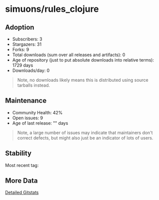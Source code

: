 # simuons/rules_clojure

## Adoption

- Subscribers: 3
- Stargazers: 31
- Forks: 9
- Total downloads (sum over all releases and artifacts): 0
- Age of repository (just to put absolute downloads into relative terms): 1729 days
- Downloads/day: 0

> Note, no downloads likely means this is distributed using source tarballs instead.

## Maintenance

- Community Health: 42%
- Open issues: 9
- Age of last release: "<No Releases>" days

> Note, a large number of issues may indicate that maintainers don't correct defects, but might also
> just be an indicator of lots of users.

## Stability

Most recent tag: 

## More Data

[Detailed Gitstats](/bazel-catalog/gitstats/simuons/rules_clojure)

